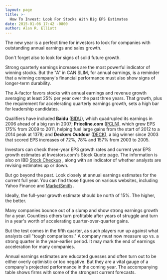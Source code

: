```yaml
---
layout: page
title: >-
  How To Invest: Look For Stocks With Big EPS Estimates
date: 2015-01-06 17:42 -0800
author: Alan R. Elliott
---
```





The new year is a perfect time for investors to look for companies with outstanding annual earnings and sales growth.

  

Don't forget also to look for signs of solid future growth.

  

Strong quarterly earnings increases are the most powerful indicator of winning stocks. But the "A" in CAN SLIM, for annual earnings, is a reminder that a winning company's financial performance must also show signs of longer-term durability.

  

The A-factor favors stocks with annual earnings and revenue growth averaging at least 25% per year over the past three years. That growth, plus the requirement for accelerating quarterly earnings growth, sets a high bar for leadership candidates.

  

Qualifiers have included **Baidu** ([BIDU](https://research.investors.com/quote.aspx?symbol=BIDU)), which quadrupled its earnings in 2006 ahead of a big run in 2007; **Priceline.com** ([PCLN](https://research.investors.com/quote.aspx?symbol=PCLN)), which grew EPS 175% from 2009 to 2011, helping fuel large gains from the start of 2012 to a 2014 peak at 1378; and **Deckers Outdoor** ([DECK](https://research.investors.com/quote.aspx?symbol=DECK)), a big winner since 2003 that scored EPS increases of 72%, 78% and 157% from 2003 to 2005.

  

Investors can check three-year EPS growth rates and current year EPS growth estimates at Investors.com's Stock Quote page. The information is also on IBD [Stock Checkup](http://research.investors.com/stock-checkup/?nav=ResearchCheckup) , along with an indicator of whether analysts are revising estimates up or down.

  

But go beyond the past. Look closely at annual earnings estimates for the current full year. You can find those figures on various websites, including Yahoo Finance and [MarketSmith](http://www.marketsmith.com/) .

  

Ideally, the full-year growth estimate should be north of 15%. The higher, the better.

  

Many companies bounce out of a slump and show strong earnings growth for a year. Countless others turn profitable after years of struggle and turn in a year's worth of accelerating quarter-over-quarter gains.

  

But the test comes in the fifth quarter, as such players run up against what analysts call "tough comparisons." A company must now measure up vs. a strong quarter in the year-earlier period. It may mark the end of earnings acceleration for many companies.

  

Annual earnings estimates are educated guesses and often turn out to be either overly optimistic or too negative. But they are a vital gauge of a company's projected performance in the coming year. The accompanying table shows firms with some of the strongest current forecasts.




